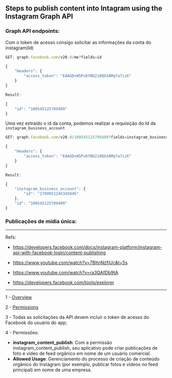 ## Steps to publish content into Intagram using the Instagram Graph API

### Graph API endpoints:

Com o token de acesso consigo solicitar as informações da conta do instagram(Id)

```javascript
GET: graph.facebook.com/v20.0/me?fields=id

{
    "Headers": {
        "access_token": "EAAGDsW5PvbYBO2i0Qb3AMqfa7iiK"
    }
}

Result:

{
    "id": "100545125709409"
}
```

Uma vez extraído o id da conta, podemos realizar a requisição do Id da `instagram_business_account`


```javascript
GET: graph.facebook.com/v20.0/100545125709409?fields=instagram_business_account

{
    "Headers": {
        "access_token": "EAAGDsW5PvbYBO2i0Qb3AMqfa7iiK"
    }
}

Result:

{
    "instagram_business_account": {
        "id": "1709951245345845"
    },
    "id": "100545125709409"
}
```

### Publicações de mídia única:

---
Refs:

- https://developers.facebook.com/docs/instagram-platform/instagram-api-with-facebook-login/content-publishing

- https://www.youtube.com/watch?v=7BItnNzfiUc&t=5s

- https://www.youtube.com/watch?v=ra3QAfDb9tA

- https://developers.facebook.com/tools/explorer


---
1 - [Overview](https://developers.facebook.com/docs/instagram-platform/instagram-api-with-facebook-login)

2 - [Permissions](https://developers.facebook.com/docs/permissions#instagram_content_publish)

3 - Todas as solicitações da API devem incluir o token de acesso do Facebook do usuário do app;

4 - Permissões:

- **instagram_content_publish**: Com a permissão instagram_content_publish, seu aplicativo pode criar publicações de foto e vídeo de feed orgânico em nome de um usuário comercial.
- **Allowed Usage**: Gerenciamento do processo de criação de conteúdo orgânico do Instagram (por exemplo, publicar fotos e vídeos no feed principal) em nome de uma empresa.

    